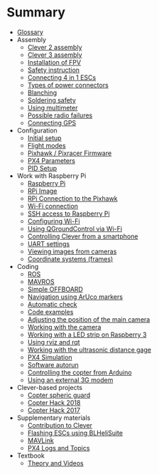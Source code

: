 # Summary

* [Glossary](gloss.md)
* Assembly
  * [Clever 2 assembly](assemble_2.md)
  * [Clever 3 assembly](assemble_3.md)
  * [Installation of FPV](fpv.md)
  * [Safety instruction](safety.md)
  * [Connecting 4 in 1 ESCs](4in1.md)
  * [Types of power connectors](connectortypes.md)
  * [Blanching](zap.md)
  * [Soldering safety](tb.md)
  * [Using multimeter](test_connection.md)
  * [Possible radio failures](radioerrors.md)
  * [Connecting GPS](gps.md)
* Configuration
  * [Initial setup](setup.md)
  * [Flight modes](modes.md)
  * [Pixhawk / Pixracer Firmware](firmware.md)
  * [PX4 Parameters](px4_parameters.md)
  * [PID Setup](calibratePID.md)
* Work with Raspberry Pi
  * [Raspberry Pi](raspberry.md)
  * [RPi Image](microsd_images.md)
  * [RPi Connection to the Pixhawk](connection.md)
  * [Wi-Fi connection](wifi.md)
  * [SSH access to Raspberry Pi](ssh.md)
  * [Configuring Wi-Fi](network.md)
  * [Using QGroundControl via Wi-Fi](gcs_bridge.md)
  * [Controlling Clever from a smartphone](rc.md)
  * [UART settings](uart.md)
  * [Viewing images from cameras](web_video_server.md)
  * [Coordinate systems (frames)](frames.md)
* Coding
  * [ROS](ros.md)
  * [MAVROS](mavros.md)
  * [Simple OFFBOARD](simple_offboard.md)
  * [Navigation using ArUco markers](aruco.md)
  * [Automatic check](selfcheck.md)
  * [Code examples](snippets.md)
  * [Adjusting the position of the main camera](camera_frame.md)
  * [Working with the camera](camera.md)
  * [Working with a LED strip on Raspberry 3](leds.md)
  * [Using rviz and rqt](rviz.md)
  * [Working with the ultrasonic distance gage](sonar.md)
  * [PX4 Simulation](sitl.md)
  * [Software autorun](autolaunch.md)
  * [Controlling the copter from Arduino](arduino.md)
  * [Using an external 3G modem](3g.md)
* Clever-based projects
  * [Copter spheric guard](shield.md)
  * [Copter Hack 2018](copterhack2018.md)
  * [Copter Hack 2017](copterhack2017.md)
* Supplementary materials
  * [Contribution to Clever](contributing.md)
  * [Flashing ESCs using BLHeliSuite](esc_firmware.md)
  * [MAVLink](mavlink.md)
  * [PX4 Logs and Topics](flight_logs.md)
* Textbook
  * [Theory and Videos](lessons.md)
